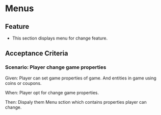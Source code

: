 # Menus

## Feature

- This section displays menu for change feature.

## Acceptance Criteria

### Scenario: Player change game properties

  Given: Player can set game properties of game.
  And entities in game using coins or coupons.

  When: Player opt for change game properties.

  Then: Dispaly them Menu sction which contains properties player can change.
